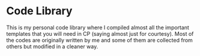 # Code Library
This is my personal code library where I compiled almost all the important templates that you will need in CP (saying almost just for courtesy). Most of the codes are originally written by me and some of them are collected from others but modified in a cleaner way.
